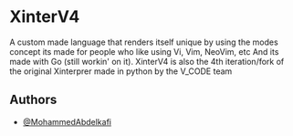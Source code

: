 
# XinterV4

A custom made language that renders itself unique by using the modes concept its made for people who like using Vi, Vim, NeoVim, etc And its made with Go (still workin' on it).
XinterV4 is also the 4th iteration/fork of the original Xinterprer made in python by the V_CODE team

## Authors

- [@MohammedAbdelkafi](https://github.com/Mohammedabdelkafi)

